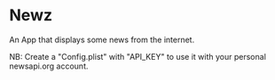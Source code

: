 # Newz
 
An App that displays some news from the internet. 

NB: Create a "Config.plist" with "API_KEY" to use it with your personal newsapi.org account.
